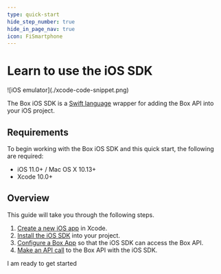 ```yaml
---
type: quick-start
hide_step_number: true
hide_in_page_nav: true
icon: FiSmartphone
---
```


# Learn to use the iOS SDK

<ImageFrame center>
  ![iOS emulator](./xcode-code-snippet.png)
</ImageFrame>

The Box iOS SDK is a [Swift language](https://developer.apple.com/swift/)
wrapper for adding the Box API into your iOS project.

## Requirements

To begin working with the Box iOS SDK and this quick start, the following are
required:

* iOS 11.0+ / Mac OS X 10.13+
* Xcode 10.0+

## Overview

This guide will take you through the following steps.

1. [Create a new iOS app](g://mobile/ios/quick-start/create-ios-app/) in Xcode.
2. [Install the iOS SDK](g://mobile/ios/quick-start/install-ios-sdk/)
   into your project.
3. [Configure a Box App](g://mobile/ios/quick-start/configure-box-app/)
   so that the iOS SDK can access the Box API.
4. [Make an API call](g://mobile/ios/quick-start/make-api-call/)
   to the Box API with the iOS SDK.

<Next>
  I am ready to get started
</Next>